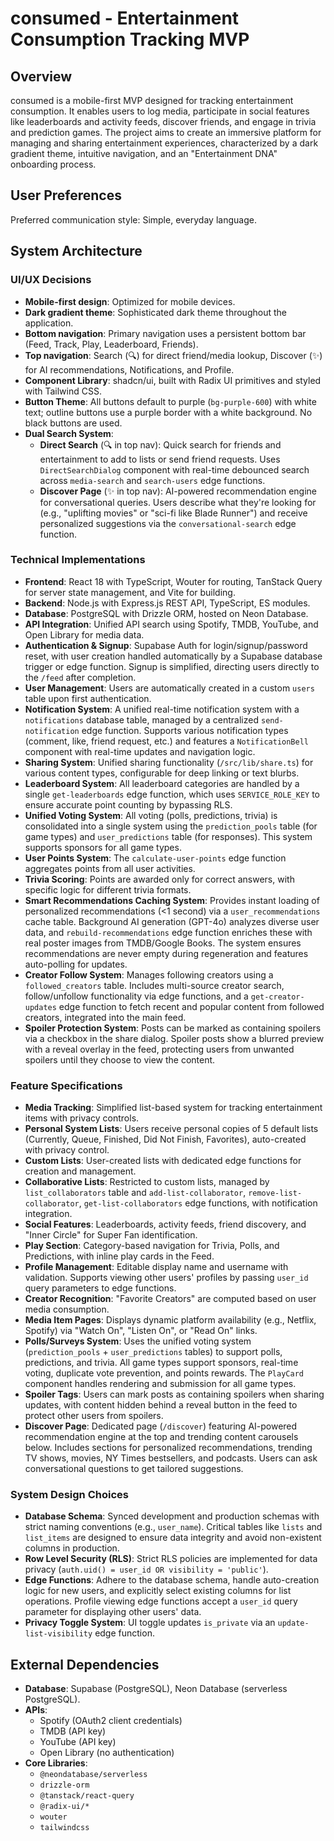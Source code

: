# consumed - Entertainment Consumption Tracking MVP

## Overview
consumed is a mobile-first MVP designed for tracking entertainment consumption. It enables users to log media, participate in social features like leaderboards and activity feeds, discover friends, and engage in trivia and prediction games. The project aims to create an immersive platform for managing and sharing entertainment experiences, characterized by a dark gradient theme, intuitive navigation, and an "Entertainment DNA" onboarding process.

## User Preferences
Preferred communication style: Simple, everyday language.

## System Architecture

### UI/UX Decisions
-   **Mobile-first design**: Optimized for mobile devices.
-   **Dark gradient theme**: Sophisticated dark theme throughout the application.
-   **Bottom navigation**: Primary navigation uses a persistent bottom bar (Feed, Track, Play, Leaderboard, Friends).
-   **Top navigation**: Search (🔍) for direct friend/media lookup, Discover (✨) for AI recommendations, Notifications, and Profile.
-   **Component Library**: shadcn/ui, built with Radix UI primitives and styled with Tailwind CSS.
-   **Button Theme**: All buttons default to purple (`bg-purple-600`) with white text; outline buttons use a purple border with a white background. No black buttons are used.
-   **Dual Search System**: 
    -   **Direct Search** (🔍 in top nav): Quick search for friends and entertainment to add to lists or send friend requests. Uses `DirectSearchDialog` component with real-time debounced search across `media-search` and `search-users` edge functions.
    -   **Discover Page** (✨ in top nav): AI-powered recommendation engine for conversational queries. Users describe what they're looking for (e.g., "uplifting movies" or "sci-fi like Blade Runner") and receive personalized suggestions via the `conversational-search` edge function.

### Technical Implementations
-   **Frontend**: React 18 with TypeScript, Wouter for routing, TanStack Query for server state management, and Vite for building.
-   **Backend**: Node.js with Express.js REST API, TypeScript, ES modules.
-   **Database**: PostgreSQL with Drizzle ORM, hosted on Neon Database.
-   **API Integration**: Unified API search using Spotify, TMDB, YouTube, and Open Library for media data.
-   **Authentication & Signup**: Supabase Auth for login/signup/password reset, with user creation handled automatically by a Supabase database trigger or edge function. Signup is simplified, directing users directly to the `/feed` after completion.
-   **User Management**: Users are automatically created in a custom `users` table upon first authentication.
-   **Notification System**: A unified real-time notification system with a `notifications` database table, managed by a centralized `send-notification` edge function. Supports various notification types (comment, like, friend request, etc.) and features a `NotificationBell` component with real-time updates and navigation logic.
-   **Sharing System**: Unified sharing functionality (`/src/lib/share.ts`) for various content types, configurable for deep linking or text blurbs.
-   **Leaderboard System**: All leaderboard categories are handled by a single `get-leaderboards` edge function, which uses `SERVICE_ROLE_KEY` to ensure accurate point counting by bypassing RLS.
-   **Unified Voting System**: All voting (polls, predictions, trivia) is consolidated into a single system using the `prediction_pools` table (for game types) and `user_predictions` table (for responses). This system supports sponsors for all game types.
-   **User Points System**: The `calculate-user-points` edge function aggregates points from all user activities.
-   **Trivia Scoring**: Points are awarded only for correct answers, with specific logic for different trivia formats.
-   **Smart Recommendations Caching System**: Provides instant loading of personalized recommendations (<1 second) via a `user_recommendations` cache table. Background AI generation (GPT-4o) analyzes diverse user data, and `rebuild-recommendations` edge function enriches these with real poster images from TMDB/Google Books. The system ensures recommendations are never empty during regeneration and features auto-polling for updates.
-   **Creator Follow System**: Manages following creators using a `followed_creators` table. Includes multi-source creator search, follow/unfollow functionality via edge functions, and a `get-creator-updates` edge function to fetch recent and popular content from followed creators, integrated into the main feed.
-   **Spoiler Protection System**: Posts can be marked as containing spoilers via a checkbox in the share dialog. Spoiler posts show a blurred preview with a reveal overlay in the feed, protecting users from unwanted spoilers until they choose to view the content.

### Feature Specifications
-   **Media Tracking**: Simplified list-based system for tracking entertainment items with privacy controls.
-   **Personal System Lists**: Users receive personal copies of 5 default lists (Currently, Queue, Finished, Did Not Finish, Favorites), auto-created with privacy control.
-   **Custom Lists**: User-created lists with dedicated edge functions for creation and management.
-   **Collaborative Lists**: Restricted to custom lists, managed by `list_collaborators` table and `add-list-collaborator`, `remove-list-collaborator`, `get-list-collaborators` edge functions, with notification integration.
-   **Social Features**: Leaderboards, activity feeds, friend discovery, and "Inner Circle" for Super Fan identification.
-   **Play Section**: Category-based navigation for Trivia, Polls, and Predictions, with inline play cards in the Feed.
-   **Profile Management**: Editable display name and username with validation. Supports viewing other users' profiles by passing `user_id` query parameters to edge functions.
-   **Creator Recognition**: "Favorite Creators" are computed based on user media consumption.
-   **Media Item Pages**: Displays dynamic platform availability (e.g., Netflix, Spotify) via "Watch On", "Listen On", or "Read On" links.
-   **Polls/Surveys System**: Uses the unified voting system (`prediction_pools` + `user_predictions` tables) to support polls, predictions, and trivia. All game types support sponsors, real-time voting, duplicate vote prevention, and points rewards. The `PlayCard` component handles rendering and submission for all game types.
-   **Spoiler Tags**: Users can mark posts as containing spoilers when sharing updates, with content hidden behind a reveal button in the feed to protect other users from spoilers.
-   **Discover Page**: Dedicated page (`/discover`) featuring AI-powered recommendation engine at the top and trending content carousels below. Includes sections for personalized recommendations, trending TV shows, movies, NY Times bestsellers, and podcasts. Users can ask conversational questions to get tailored suggestions.

### System Design Choices
-   **Database Schema**: Synced development and production schemas with strict naming conventions (e.g., `user_name`). Critical tables like `lists` and `list_items` are designed to ensure data integrity and avoid non-existent columns in production.
-   **Row Level Security (RLS)**: Strict RLS policies are implemented for data privacy (`auth.uid() = user_id OR visibility = 'public'`).
-   **Edge Functions**: Adhere to the database schema, handle auto-creation logic for new users, and explicitly select existing columns for list operations. Profile viewing edge functions accept a `user_id` query parameter for displaying other users' data.
-   **Privacy Toggle System**: UI toggle updates `is_private` via an `update-list-visibility` edge function.

## External Dependencies

-   **Database**: Supabase (PostgreSQL), Neon Database (serverless PostgreSQL).
-   **APIs**:
    -   Spotify (OAuth2 client credentials)
    -   TMDB (API key)
    -   YouTube (API key)
    -   Open Library (no authentication)
-   **Core Libraries**:
    -   `@neondatabase/serverless`
    -   `drizzle-orm`
    -   `@tanstack/react-query`
    -   `@radix-ui/*`
    -   `wouter`
    -   `tailwindcss`